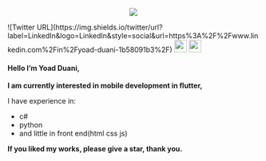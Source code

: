 <p align="center">
  <img src="https://i.ibb.co/hgCwZ7H/YOAD-DUANI-2.png"/>
</p>
![Twitter URL](https://img.shields.io/twitter/url?label=LinkedIn&logo=LinkedIn&style=social&url=https%3A%2F%2Fwww.linkedin.com%2Fin%2Fyoad-duani-1b58091b3%2F)

<img src="https://img.shields.io/badge/-*text*-1572B6?style=flat-square&logo=*language*" height="25" />
<img src="https://img.shields.io/badge/-CSS3-1572B6?style=flat-square&logo=css3" height="25" />






#### Hello I’m Yoad Duani,

**I am currently interested in mobile development in flutter,**

I have experience in:
* c#
* python
* and little in front end(html css js)

**If you liked my works, please give a star, thank you.**

<!---
Yoad-Duani/Yoad-Duani is a ✨ special ✨ repository because its `README.md` (this file) appears on your GitHub profile.
You can click the Preview link to take a look at your changes.
--->
